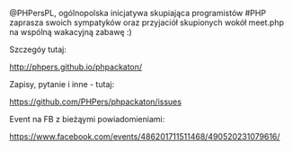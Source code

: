 @PHPersPL, ogólnopolska inicjatywa skupiająca programistów #PHP zaprasza swoich sympatyków oraz przyjaciół skupionych wokół meet.php na wspólną wakacyjną zabawę :)

Szczegóy tutaj:

http://phpers.github.io/phpackaton/

Zapisy, pytanie i inne - tutaj:

https://github.com/PHPers/phpackaton/issues

Event na FB z bieżąymi powiadomieniami:

https://www.facebook.com/events/486201711511468/490520231079616/

